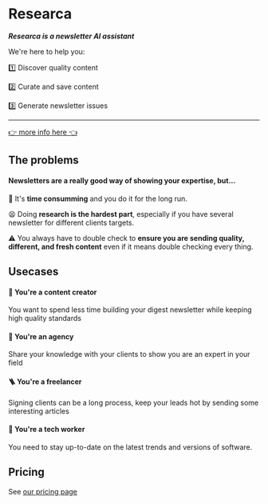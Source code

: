 # Researca

___Researca is a newsletter AI assistant___

We're here to help you:

1️⃣ Discover quality content

2️⃣ Curate and save content

3️⃣ Generate newsletter issues

---
[👉 more info here 👈](https://researca.com)

## The problems

#### Newsletters are a really good way of showing your expertise, but...

🤨 It's **time consumming** and you do it for the long run.

😫 Doing **research is the hardest part**, especially if you have several newsletter for different clients targets.

⚠️ You always have to double check to **ensure you are sending quality, different, and fresh content** even if it means double checking every thing. 

## Usecases

#### 📱 You're a content creator

You want to spend less time building your digest newsletter while keeping high quality standards

#### 🏢 You're an agency

Share your knowledge with your clients to show you are an expert in your field

#### 🪜 You're a freelancer

Signing clients can be a long process, keep your leads hot by sending some interesting articles

#### 🤖 You're a tech worker

You need to stay up-to-date on the latest trends and versions of software.

## Pricing

See [our pricing page](https://researca.com/pricing)